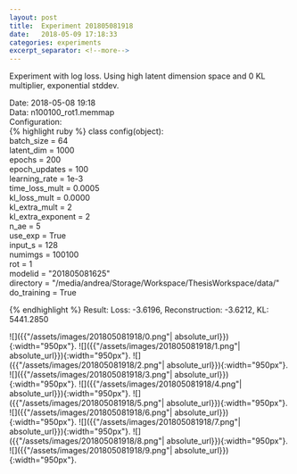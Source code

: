```yaml
---
layout: post
title:  Experiment 201805081918
date:   2018-05-09 17:18:33
categories: experiments
excerpt_separator: <!--more-->
---
```

Experiment with log loss. Using high latent dimension space and 0 KL multiplier, exponential stddev.



 <!--more-->
Date: 2018-05-08 19:18  
Data: n100100_rot1.memmap  
Configuration:   
{% highlight ruby %}
class config(object):  
    batch_size = 64  
    latent_dim = 1000  
    epochs = 200  
    epoch_updates = 100  
    learning_rate = 1e-3   
    time_loss_mult = 0.0005   
    kl_loss_mult = 0.0000  
    kl_extra_mult = 2   
    kl_extra_exponent = 2  
    n_ae = 5  
    use_exp = True  
    input_s = 128  
    numimgs = 100100  
    rot = 1  
    modelid = "201805081625"  
    directory = "/media/andrea/Storage/Workspace/ThesisWorkspace/data/"  
    do_training = True  
  
{% endhighlight %}
Result: Loss: -3.6196, Reconstruction: -3.6212, KL: 5441.2850  

![]({{"/assets/images/201805081918/0.png"| absolute_url}}){:width="950px"}.
![]({{"/assets/images/201805081918/1.png"| absolute_url}}){:width="950px"}.
![]({{"/assets/images/201805081918/2.png"| absolute_url}}){:width="950px"}.
![]({{"/assets/images/201805081918/3.png"| absolute_url}}){:width="950px"}.
![]({{"/assets/images/201805081918/4.png"| absolute_url}}){:width="950px"}.
![]({{"/assets/images/201805081918/5.png"| absolute_url}}){:width="950px"}.
![]({{"/assets/images/201805081918/6.png"| absolute_url}}){:width="950px"}.
![]({{"/assets/images/201805081918/7.png"| absolute_url}}){:width="950px"}.
![]({{"/assets/images/201805081918/8.png"| absolute_url}}){:width="950px"}.
![]({{"/assets/images/201805081918/9.png"| absolute_url}}){:width="950px"}.

